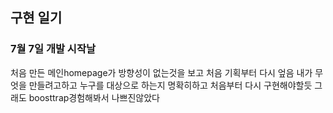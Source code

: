## 구현 일기
### 7월 7일 개발 시작날
처음 만든 메인homepage가 방향성이 없는것을 보고 처음 기획부터 다시 엎음 내가 무엇을 만들려고하고 누구를 대상으로 하는지 명확히하고 처음부터 다시 구현해야할듯 그래도 boosttrap경험해봐서 나쁘진않았다

